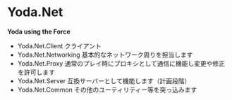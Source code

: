 ﻿# Yoda.Net
**Yoda using the Force**

* Yoda.Net.Client クライアント
* Yoda.Net.Networking 基本的なネットワーク周りを担当します
* Yoda.Net.Proxy 通常のプレイ時にプロキシとして通信に機能し変更や修正を許可します
* Yoda.Net.Server 互換サーバーとして機能します（計画段階）
* Yoda.Net.Common その他のユーティリティー等を突っ込みます
